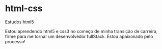 # html-css
 Estudos html5 

 Estou aprendendo html5 e css3 no começo de minha transição de carreira, firme para me tornar um desenvolvedor fullStack. Estou apaixonado pelo processo!
